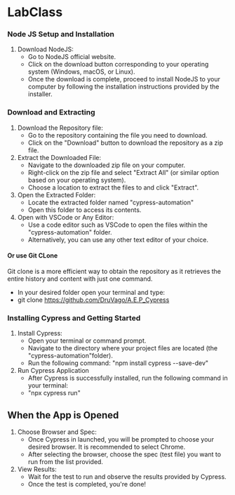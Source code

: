 # LabClass

### Node JS Setup and Installation
1. Download NodeJS:
   - Go to NodeJS official website.
   - Click on the download button corresponding to your operating system (Windows, macOS, or Linux).
   - Once the download is complete, proceed to install NodeJS to your computer by following the installation instructions provided by the installer.

### Download and Extracting
1. Download the Repository file:
   - Go to the repository containing the file you need to download.
   - Click on the "Download" button to download the repository as a zip file.
2. Extract the Downloaded File:
   - Navigate to the downloaded zip file on your computer.
   - Right-click on the zip file and select "Extract All" (or similar option based on your operating system).
   - Choose a location to extract the files to and click "Extract".
3. Open the Extracted Folder:
   - Locate the extracted folder named "cypress-automation"
   - Open this folder to access its contents.
4. Open with VSCode or Any Editor:
   - Use a code editor such as VSCode to open the files within the "cypress-automation" folder.
   - Alternatively, you can use any other text editor of your choice.

#### Or use Git CLone 

Git clone is a more efficient way to obtain the repository as it retrieves the entire history and content with just one command.
- In your desired folder open your terminal and type:
- git clone https://github.com/DruVago/A.E.P_Cypress

### Installing Cypress and Getting Started
1. Install Cypress:
   - Open your terminal or command prompt.
   - Navigate to the directory where your project files are located (the "cypress-automation"folder).
   - Run the following command: "npm install cypress --save-dev"
2. Run Cypress Application
   - After Cypress is successfully installed, run the following command in your terminal:
   - "npx cypress run"
  
## When the App is Opened ##

1. Choose Browser and Spec:
   - Once Cypress in launched, you will be prompted to choose your desired browser. It is recommended to select Chrome.
   - After selecting the browser, choose the spec (test file) you want to run from the list provided.
2. View Results:
   - Wait for the test to run and observe the results provided by Cypress.
   - Once the test is completed, you're done!

